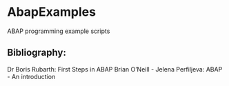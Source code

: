 # AbapExamples
ABAP programming example scripts

## Bibliography:

Dr Boris Rubarth: First Steps in ABAP
Brian O’Neill - Jelena Perfiljeva: ABAP - An introduction
